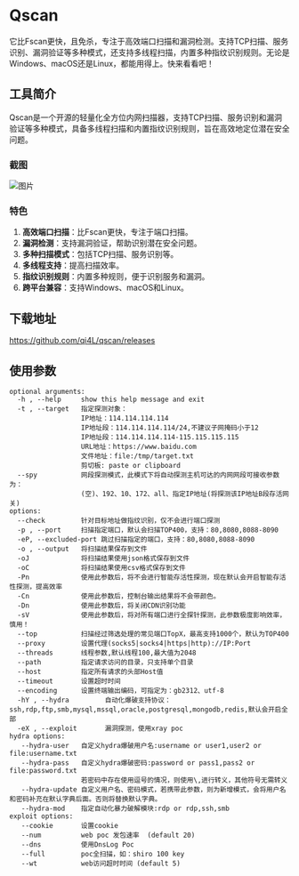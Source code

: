 # Qscan

它比Fscan更快，且免杀，专注于高效端口扫描和漏洞检测。支持TCP扫描、服务识别、漏洞验证等多种模式，还支持多线程扫描，内置多种指纹识别规则。无论是Windows、macOS还是Linux，都能用得上。快来看看吧！

## 工具简介

Qscan是一个开源的轻量化全方位内网扫描器，支持TCP扫描、服务识别和漏洞验证等多种模式，具备多线程扫描和内置指纹识别规则，旨在高效地定位潜在安全问题。

### 截图

![图片](https://mmbiz.qpic.cn/mmbiz_png/QqekpIUjYsPYN9qgBdgQzIqweBrZu85IWT8jVnwvib0YPt1Rw7ZtS8Mk3Fh0DXpiaZfv7lAzlm2HGeDnq3IS1gRw/640?wx_fmt=png&from=appmsg&tp=webp&wxfrom=5&wx_lazy=1&wx_co=1)

### 特色

1. **高效端口扫描**：比Fscan更快，专注于端口扫描。
2. **漏洞检测**：支持漏洞验证，帮助识别潜在安全问题。
3. **多种扫描模式**：包括TCP扫描、服务识别等。
4. **多线程支持**：提高扫描效率。
5. **指纹识别规则**：内置多种规则，便于识别服务和漏洞。
6. **跨平台兼容**：支持Windows、macOS和Linux。

## 下载地址

https://github.com/qi4L/qscan/releases

## 使用参数
```
optional arguments:
  -h , --help     show this help message and exit
  -t , --target   指定探测对象：
                  IP地址：114.114.114.114
                  IP地址段：114.114.114.114/24,不建议子网掩码小于12
                  IP地址段：114.114.114.114-115.115.115.115
                  URL地址：https://www.baidu.com
                  文件地址：file:/tmp/target.txt
                  剪切板: paste or clipboard
  --spy           网段探测模式，此模式下将自动探测主机可达的内网网段可接收参数为：
                  (空)、192、10、172、all、指定IP地址(将探测该IP地址B段存活网关)
options:
  --check         针对目标地址做指纹识别，仅不会进行端口探测
  -p , --port     扫描指定端口，默认会扫描TOP400，支持：80,8080,8088-8090
  -eP, --excluded-port 跳过扫描指定的端口，支持：80,8080,8088-8090
  -o , --output   将扫描结果保存到文件
  -oJ             将扫描结果使用json格式保存到文件
  -oC             将扫描结果使用csv格式保存到文件
  -Pn          	  使用此参数后，将不会进行智能存活性探测，现在默认会开启智能存活性探测，提高效率
  -Cn             使用此参数后，控制台输出结果将不会带颜色。
  -Dn             使用此参数后，将关闭CDN识别功能
  -sV             使用此参数后，将对所有端口进行全探针探测，此参数极度影响效率，慎用！
  --top           扫描经过筛选处理的常见端口TopX，最高支持1000个，默认为TOP400
  --proxy         设置代理(socks5|socks4|https|http)://IP:Port
  --threads       线程参数,默认线程100,最大值为2048
  --path          指定请求访问的目录，只支持单个目录
  --host          指定所有请求的头部Host值
  --timeout       设置超时时间
  --encoding      设置终端输出编码，可指定为：gb2312、utf-8
  -hY , --hydra         自动化爆破支持协议：ssh,rdp,ftp,smb,mysql,mssql,oracle,postgresql,mongodb,redis,默认会开启全部
  -eX , --exploit       漏洞探测，使用xray poc
hydra options:
   --hydra-user   自定义hydra爆破用户名:username or user1,user2 or file:username.txt
   --hydra-pass   自定义hydra爆破密码:password or pass1,pass2 or file:password.txt
                  若密码中存在使用逗号的情况，则使用\,进行转义，其他符号无需转义
   --hydra-update 自定义用户名、密码模式，若携带此参数，则为新增模式，会将用户名和密码补充在默认字典后面。否则将替换默认字典。
   --hydra-mod    指定自动化暴力破解模块:rdp or rdp,ssh,smb
exploit options:
   --cookie       设置cookie
   --num          web poc 发包速率  (default 20)
   --dns          使用DnsLog Poc
   --full         poc全扫描，如：shiro 100 key
   --wt           web访问超时时间 (default 5)
```